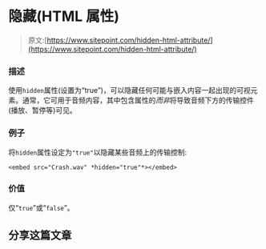 # 隐藏(HTML 属性)

> 原文:[https://www.sitepoint.com/hidden-html-attribute/](https://www.sitepoint.com/hidden-html-attribute/)

### 描述

使用`hidden`属性(设置为“true”)，可以隐藏任何可能与嵌入内容一起出现的可视元素。通常，它可用于音频内容，其中包含属性的*而非*将导致音频下方的传输控件(播放、暂停等)可见。

### 例子

将`hidden`属性设定为`"true"`以隐藏某些音频上的传输控制:

```
<embed src="Crash.wav" *hidden="true"*></embed>
```

### 价值

仅“`true`”或“`false`”。

## 分享这篇文章